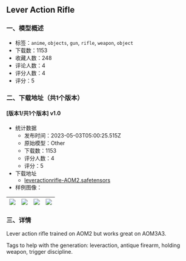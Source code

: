 ## Lever Action Rifle
### 一、模型概述

- 标签：`anime`, `objects`, `gun`, `rifle`, `weapon`, `object`
- 下载数：1153
- 收藏人数：248
- 评论人数：4
- 评分人数：4
- 评分：5

### 二、下载地址（共1个版本）

#### [版本1/共1个版本] v1.0

- 统计数据
  - 发布时间：2023-05-03T05:00:25.515Z
  - 原始模型：Other
  - 下载数：1153
  - 评分人数：4
  - 评分：5
- 下载地址
  - [leveractionrifle-AOM2.safetensors](https://civitai.com/api/download/models/61118)
- 样例图像：

| <img src="https://image.civitai.com/xG1nkqKTMzGDvpLrqFT7WA/13e08ac7-4805-4eaf-9371-0303cc56a2ca/width=450/670295.jpeg" /> | <img src="https://image.civitai.com/xG1nkqKTMzGDvpLrqFT7WA/7e33956e-e7a1-488d-902d-62491032f439/width=450/669940.jpeg" /> | <img src="https://image.civitai.com/xG1nkqKTMzGDvpLrqFT7WA/30fac356-ef5e-45e2-81bb-15438c320e0b/width=450/669933.jpeg" /> | <img src="https://image.civitai.com/xG1nkqKTMzGDvpLrqFT7WA/ab32f290-2ac4-40bf-925f-3c152c656046/width=450/670296.jpeg" /> |
| ---- | ---- | ---- | ---- |


### 三、详情
<p>Lever action rifle trained on AOM2 but works great on AOM3A3.</p><p></p><p>Tags to help with the generation: leveraction, antique firearm, holding weapon, trigger discipline.</p>